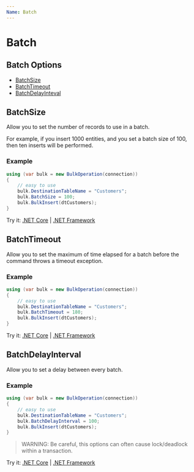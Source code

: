 ```yaml
---
Name: Batch
---
```


# Batch

## Batch Options
- [BatchSize](#batchsize)
- [BatchTimeout](#batchtimeout)
- [BatchDelayInteval](#batchdelayinterval)

## BatchSize
Allow you to set the number of records to use in a batch.

For example, if you insert 1000 entities, and you set a batch size of 100, then ten inserts will be performed.

### Example
```csharp
using (var bulk = new BulkOperation(connection))
{
    // easy to use
    bulk.DestinationTableName = "Customers";
    bulk.BatchSize = 100;
    bulk.BulkInsert(dtCustomers);
}
```
Try it: [.NET Core](https://dotnetfiddle.net/Bi7fxY) | [.NET Framework](https://dotnetfiddle.net/L4nq5q)

## BatchTimeout
Allow you to set the maximum of time elapsed for a batch before the command throws a timeout exception.

### Example
```csharp
using (var bulk = new BulkOperation(connection))
{
    // easy to use
    bulk.DestinationTableName = "Customers";
    bulk.BatchTimeout = 180;
    bulk.BulkInsert(dtCustomers);
}
```
Try it: [.NET Core](https://dotnetfiddle.net/E7OGci) | [.NET Framework](https://dotnetfiddle.net/qJAZ5t)

## BatchDelayInterval
Allow you to set a delay between every batch.

### Example
```csharp
using (var bulk = new BulkOperation(connection))
{
    // easy to use
    bulk.DestinationTableName = "Customers";
    bulk.BatchDelayInterval = 100;
    bulk.BulkInsert(dtCustomers);
}
```
> WARNING: Be careful, this options can often cause lock/deadlock within a transaction.

Try it: [.NET Core](https://dotnetfiddle.net/ieWLt8) | [.NET Framework](https://dotnetfiddle.net/9ZErjY)
